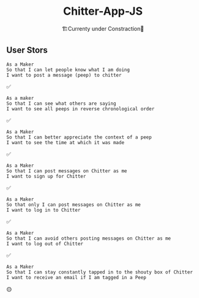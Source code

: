 <h1 align="center">Chitter-App-JS</h1>
<p align="center">🏗Currenty under Constraction🚧</p>

<h2>User Stors</h2> 

``` 
As a Maker
So that I can let people know what I am doing  
I want to post a message (peep) to chitter
```  
✅

``` 
As a maker
So that I can see what others are saying  
I want to see all peeps in reverse chronological order
```  
✅

``` 
As a Maker
So that I can better appreciate the context of a peep
I want to see the time at which it was made
```  
✅

``` 
As a Maker
So that I can post messages on Chitter as me
I want to sign up for Chitter
```
✅

```
As a Maker
So that only I can post messages on Chitter as me
I want to log in to Chitter
```  
✅

``` 
As a Maker
So that I can avoid others posting messages on Chitter as me
I want to log out of Chitter
``` 
✅

``` 
As a Maker
So that I can stay constantly tapped in to the shouty box of Chitter
I want to receive an email if I am tagged in a Peep
```
🟡
